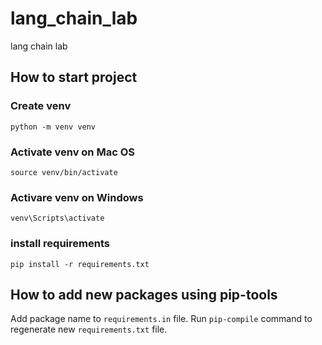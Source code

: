 # lang_chain_lab
lang chain lab

## How to start project

### Create venv
`python -m venv venv`

### Activate venv on Mac OS
`source venv/bin/activate`

### Activare venv on Windows
`venv\Scripts\activate`

### install requirements
`pip install -r requirements.txt`

## How to add new packages using pip-tools

Add package name to `requirements.in` file. Run `pip-compile` command to regenerate new `requirements.txt` file.
